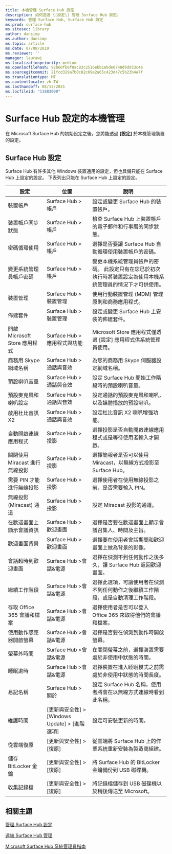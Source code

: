 ```yaml
---
title: 本機管理 Surface Hub 設定
description: 如何透過 \[設定\] 管理 Surface Hub 設定。
keywords: 管理 Surface Hub, Surface Hub 設定
ms.prod: surface-hub
ms.sitesec: library
author: dansimp
ms.author: dansimp
ms.topic: article
ms.date: 07/08/2019
ms.reviewer: ''
manager: laurawi
ms.localizationpriority: medium
ms.openlocfilehash: 92b60fb0f0ac83c2516ebb1ebde0748d9d933c4e
ms.sourcegitcommit: 21fcd329a7b0c82c69e2a65c423d47c5b23b4e7f
ms.translationtype: MT
ms.contentlocale: zh-TW
ms.lasthandoff: 08/13/2021
ms.locfileid: "11883000"
---
```

# <a name="local-management-for-surface-hub-settings"></a>Surface Hub 設定的本機管理

在 Microsoft Surface Hub 的初始設定之後，您將能透過 **\[設定\]** 於本機管理裝置的設定。

## <a name="surface-hub-settings"></a>Surface Hub 設定

Surface Hub 有許多其他 Windows 裝置通用的設定，但也具備只能在 Surface Hub 上設定的設定。 下表列出只能在 Surface Hub 上設定的設定。 

| 設定 | 位置 | 說明 |
| ------- | -------- | ----------- |
| 裝置帳戶 | Surface Hub > 帳戶 | 設定或變更 Surface Hub 的裝置帳戶。 |
| 裝置帳戶同步狀態 | Surface Hub > 帳戶 | 檢查 Surface Hub 上裝置帳戶的電子郵件和行事曆的同步狀態。 |
| 密碼循環使用 | Surface Hub > 帳戶 | 選擇是否要讓 Surface Hub 自動循環使用裝置帳戶的密碼。|
| 變更系統管理員帳戶密碼  | Surface Hub > 帳戶 | 變更本機系統管理員帳戶的密碼。 此設定只有在您已於初次執行時將裝置設定為使用本機系統管理員的情況下才可供使用。 |
| 裝置管理 | Surface Hub > 裝置管理 | 使用行動裝置管理 (MDM) 管理原則和商務應用程式。 |
| 佈建套件 | Surface Hub > 裝置管理 | 設定或變更 Surface Hub 上安裝的佈建套件。 |
| 開啟 Microsoft Store 應用程式 | Surface Hub > 應用程式與功能 | Microsoft Store 應用程式僅透過 \[設定\] 應用程式供系統管理員使用。 |
| 商務用 Skype 網域名稱 | Surface Hub > 通話與音效 | 為您的商務用 Skype 伺服器設定網域名稱。 |
| 預設喇叭音量 | Surface Hub > 通話與音效 | 設定 Surface Hub 開始工作階段時的預設喇叭音量。 |
| 預設麥克風和喇叭設定 | Surface Hub > 通話與音效 | 設定通話的預設麥克風和喇叭，以及媒體播放的預設喇叭。 |
| 啟用杜比音訊 X2 | Surface Hub > 通話與音效 | 設定杜比音訊 X2 喇叭增強功能。 |
| 自動開啟連線應用程式 | Surface Hub > 投影 | 選擇投影是否自動開啟連線應用程式或是等待使用者輸入才開啟。 |
| 關閉使用 Miracast 進行無線投影 | Surface Hub > 投影 | 選擇簡報者是否可以使用 Miracast，以無線方式投影至 Surface Hub。 |
| 需要 PIN 才能進行無線投影 | Surface Hub > 投影 | 選擇使用者在使用無線投影之前，是否需要輸入 PIN。 |
| 無線投影 (Miracast) 通道 | Surface Hub > 投影 | 設定 Miracast 投影的通道。 |
| 在歡迎畫面上顯示會議資訊 | Surface Hub > 歡迎畫面 | 選擇是否要在歡迎畫面上顯示會議召集人、時間及主旨。 |
| 歡迎畫面背景 |  Surface Hub > 歡迎畫面 | 選擇要在使用者會話期間和歡迎畫面上做為背景的影像。 |
| 會話超時到歡迎畫面 | Surface Hub >會話&電源 | 選擇在偵測不到任何動作之後多久，讓 Surface Hub 返回歡迎畫面。 |
| 繼續工作階段 | Surface Hub >會話&電源 | 選擇此選項，可讓使用者在偵測不到任何動作之後繼續工作階段，或是自動清理工作階段。 |
| 存取 Office 365 會議和檔案 | Surface Hub >會話&電源 | 選擇使用者是否可以登入 Office 365 來取得他們的會議和檔案。 |
| 使用動作感應器開啟螢幕 | Surface Hub >會話&電源 | 選擇是否要在偵測到動作時開啟螢幕。 |
| 螢幕外時間 | Surface Hub >會話&電源 | 在關閉螢幕之前，選擇裝置需要處於非使用中狀態的時間。 |
| 睡眠逾時 | Surface Hub >會話&電源 | 選擇裝置在進入睡眠模式之前需處於非使用中狀態的時間長度。 |
| 易記名稱 | Surface Hub > 關於 | 設定 Surface Hub 名稱，使用者將會在以無線方式連線時看到此名稱。 |
| 維護時間 | \[更新與安全性\] &gt; \[Windows Update\] &gt; \[進階選項\] | 設定可安裝更新的時間。 |
| 從雲端復原 | \[更新與安全性\] &gt; \[復原\] | 從雲端將 Surface Hub 上的作業系統重新安裝為製造商組建。 |
| 儲存 BitLocker 金鑰 | \[更新與安全性\] &gt; \[復原\] | 將 Surface Hub 的 BitLocker 金鑰備份到 USB 磁碟機。 |
| 收集記錄檔 | \[更新與安全性\] &gt; \[復原\] | 將記錄檔儲存到 USB 磁碟機以於稍後傳送至 Microsoft。 | 

## <a name="related-topics"></a>相關主題

[管理 Surface Hub 設定](manage-surface-hub-settings.md)

[遠端 Surface Hub 管理](remote-surface-hub-management.md)

[Microsoft Surface Hub 系統管理員指南](surface-hub-administrators-guide.md)
